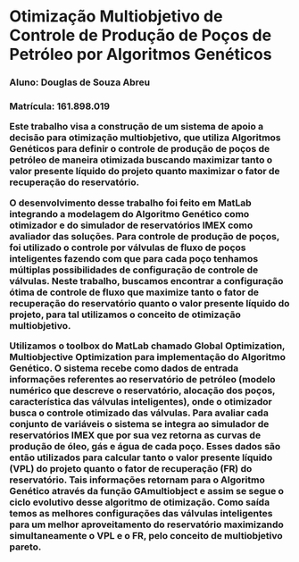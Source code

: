 # Otimização Multiobjetivo de Controle de Produção de Poços de Petróleo por Algoritmos Genéticos

  <h3> Aluno: Douglas de Souza Abreu  
  <h3> Matrícula: 161.898.019
  
  Este trabalho visa a construção de um sistema de apoio a decisão para otimização multiobjetivo, que utiliza Algoritmos Genéticos para definir o controle de produção de poços de petróleo de maneira otimizada buscando maximizar tanto o valor presente líquido do projeto quanto maximizar o fator de recuperação do reservatório.

  O desenvolvimento desse trabalho foi feito em MatLab integrando a modelagem do Algoritmo Genético como otimizador e do simulador de reservatórios IMEX como avaliador das soluções. Para controle de produção de poços, foi utilizado o controle por válvulas de fluxo de poços inteligentes fazendo com que para cada poço tenhamos múltiplas possibilidades de configuração de controle de válvulas. Neste trabalho, buscamos encontrar a configuração ótima de controle de fluxo que maximize tanto o fator de recuperação do reservatório quanto o valor presente líquido do projeto, para tal utilizamos o conceito de otimização multiobjetivo.

  Utilizamos o toolbox do MatLab chamado Global Optimization, Multiobjective Optimization para implementação do Algoritmo Genético.  O sistema recebe como dados de entrada informações referentes ao reservatório de petróleo (modelo numérico que descreve o reservatório, alocação dos poços, característica das válvulas inteligentes), onde o otimizador busca o controle otimizado das válvulas. Para avaliar cada conjunto de variáveis o sistema se integra ao simulador de reservatórios IMEX que por sua vez retorna as curvas de produção de óleo, gás e água de cada poço. Esses dados são então utilizados para calcular tanto o valor presente líquido (VPL) do projeto quanto o fator de recuperação (FR) do reservatório.  Tais informações retornam para o Algoritmo Genético através da função GAmultiobject e assim se segue o ciclo evolutivo desse algoritmo de otimização. Como saída temos as melhores configurações das válvulas inteligentes para um melhor aproveitamento do reservatório maximizando simultaneamente o VPL e o FR, pelo conceito de multiobjetivo pareto.
